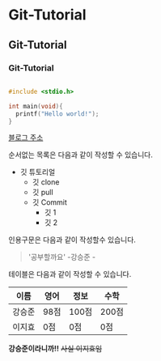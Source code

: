 # Git-Tutorial
## Git-Tutorial
### Git-Tutorial

```c

#include <stdio.h>

int main(void){
  printf("Hello world!");
}
```


[블로그 주소](https://www.naver.com)

순서없는 목록은 다음과 같이 작성할 수 있습니다.


* 깃 튜토리얼
  * 깃 clone
  * 깃 pull
  * 깃 Commit
    * 깃 1
    * 깃 2
    
인용구문은 다음과 같이 작성할수 있습니다.

> '공부할까요' -강승준 -

테이블은 다음과 같이 작성할 수 있습니다.

이름|영어|정보|수학
---|---|---|---|
강승준|98점|100점|200점|
이지효|0점|0점|0점|0점|

**강승준이라니까!!** ~~사실 이지효임~~
